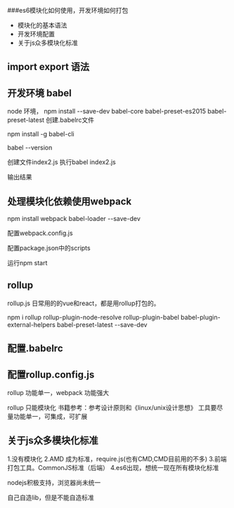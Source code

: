  ###es6模块化如何使用，开发环境如何打包
 * 模块化的基本语法
 * 开发环境配置
 * 关于js众多模块化标准

 ## import export 语法

 ## 开发环境 babel
node 环境，
npm install --save-dev babel-core babel-preset-es2015 babel-preset-latest
创建.babelrc文件

npm install -g babel-cli

babel --version

创建文件index2.js
执行babel index2.js

输出结果
<!-- "use strict";
/*
 * @Author: jiaxinying * @Date: 2018-07-02 14:30:14
 * @Last Modified by: jiaxinying * @Last Modified time: 2018-07-02 14:33:25
 */

[1, 2, 3, 4].map(function (item) {
  return item + 1;
}); -->


## 处理模块化依赖使用webpack

npm install webpack babel-loader --save-dev

配置webpack.config.js

配置package.json中的scripts

运行npm start

## rollup
rollup.js
日常用的的vue和react，都是用rollup打包的。

npm i rollup rollup-plugin-node-resolve rollup-plugin-babel babel-plugin-external-helpers babel-preset-latest --save-dev


## 配置.babelrc
## 配置rollup.config.js

rollup 功能单一，webpack 功能强大

rollup 只能模块化
书籍参考：参考设计原则和《linux/unix设计思想》
工具要尽量功能单一，可集成，可扩展

## 关于js众多模块化标准

1.没有模块化
2.AMD 成为标准，require.js(也有CMD,CMD目前用的不多)
3.前端打包工具。CommonJS标准（后端）
4.es6出现，想统一现在所有模块化标准

nodejs积极支持，浏览器尚未统一

自己自造lib，但是不能自造标准

